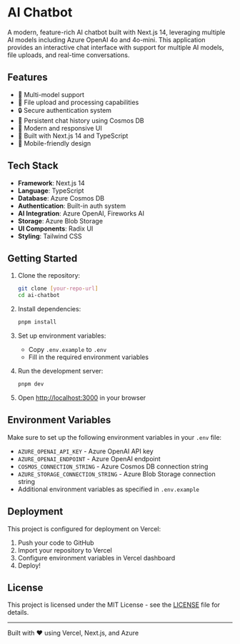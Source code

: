 # AI Chatbot

A modern, feature-rich AI chatbot built with Next.js 14, leveraging multiple AI models including Azure OpenAI 4o and 4o-mini. This application provides an interactive chat interface with support for multiple AI models, file uploads, and real-time conversations.

## Features

- 🤖 Multi-model support
- 📁 File upload and processing capabilities
- 🔒 Secure authentication system
- 💾 Persistent chat history using Cosmos DB
- 🎨 Modern and responsive UI
- 🚀 Built with Next.js 14 and TypeScript
- 📱 Mobile-friendly design

## Tech Stack

- **Framework**: Next.js 14
- **Language**: TypeScript
- **Database**: Azure Cosmos DB
- **Authentication**: Built-in auth system
- **AI Integration**: Azure OpenAI, Fireworks AI
- **Storage**: Azure Blob Storage
- **UI Components**: Radix UI
- **Styling**: Tailwind CSS

## Getting Started

1. Clone the repository:
   ```bash
   git clone [your-repo-url]
   cd ai-chatbot
   ```

2. Install dependencies:
   ```bash
   pnpm install
   ```

3. Set up environment variables:
   - Copy `.env.example` to `.env`
   - Fill in the required environment variables

4. Run the development server:
   ```bash
   pnpm dev
   ```

5. Open [http://localhost:3000](http://localhost:3000) in your browser

## Environment Variables

Make sure to set up the following environment variables in your `.env` file:

- `AZURE_OPENAI_API_KEY` - Azure OpenAI API key
- `AZURE_OPENAI_ENDPOINT` - Azure OpenAI endpoint
- `COSMOS_CONNECTION_STRING` - Azure Cosmos DB connection string
- `AZURE_STORAGE_CONNECTION_STRING` - Azure Blob Storage connection string
- Additional environment variables as specified in `.env.example`

## Deployment

This project is configured for deployment on Vercel:

1. Push your code to GitHub
2. Import your repository to Vercel
3. Configure environment variables in Vercel dashboard
4. Deploy!

## License

This project is licensed under the MIT License - see the [LICENSE](LICENSE) file for details.

---

Built with ❤️ using Vercel, Next.js, and Azure
